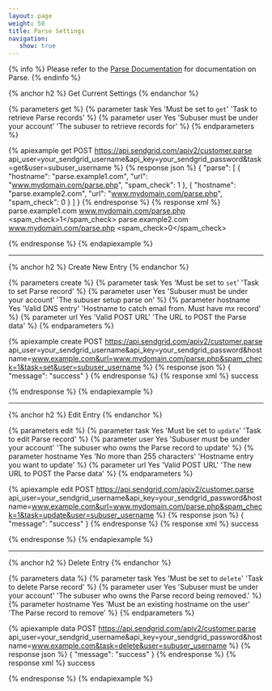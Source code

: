 ```yaml
---
layout: page
weight: 50
title: Parse Settings
navigation:
   show: true
---
```


{% info %}
Please refer to the [Parse Documentation]({{root_url}}/API_Reference/Webhooks/parse.html) for documentation on Parse.
{% endinfo %}

{% anchor h2 %}
Get Current Settings 
{% endanchor %}


{% parameters get %}
 {% parameter task Yes 'Must be set to <code>get</code>' 'Task to retrieve Parse records' %}
 {% parameter user Yes 'Subuser must be under your account' 'The subuser to retrieve records for' %}
{% endparameters %}

{% apiexample get POST https://api.sendgrid.com/apiv2/customer.parse api_user=your_sendgrid_username&api_key=your_sendgrid_password&task=get&user=subuser_username %}
  {% response json %}
{
  "parse": [
    {
      "hostname": "parse.example1.com",
      "url": "www.mydomain.com/parse.php",
      "spam_check": 1
    },
    {
      "hostname": "parse.example2.com",
      "url": "www.mydomain.com/parse.php",
      "spam_check": 0
    }
  ]
}
  {% endresponse %}
  {% response xml %}
<parse>
   <entry>
      <hostname>parse.example1.com</hostname>
      <url>www.mydomain.com/parse.php</url>
      <spam_check>1</spam_check>
   </entry>
   <entry>
      <hostname>parse.example2.com</hostname>
      <url>www.mydomain.com/parse.php</url>
      <spam_check>0</spam_check>
   </entry>
</parse>

  {% endresponse %}
{% endapiexample %}

* * * * *

{% anchor h2 %}
Create New Entry 
{% endanchor %}


{% parameters create %}
 {% parameter task Yes 'Must be set to <code>set</code>' 'Task to set Parse record' %}
 {% parameter user Yes 'Subuser must be  under your account' 'The subuser setup parse on' %}
 {% parameter hostname Yes 'Valid DNS entry' 'Hostname to catch email from. Must have mx record' %}
 {% parameter url Yes 'Valid POST URL' 'The URL to POST the Parse data' %} 
{% endparameters %}


{% apiexample create POST https://api.sendgrid.com/apiv2/customer.parse api_user=your_sendgrid_username&api_key=your_sendgrid_password&hostname=www.example.com&url=www.mydomain.com/parse.php&spam_check=1&task=set&user=subuser_username %}
  {% response json %}
{
  "message": "success"
}
  {% endresponse %}
  {% response xml %}
<result>
   <message>success</message>
</result>

  {% endresponse %}
{% endapiexample %}

* * * * *

{% anchor h2 %}
Edit Entry 
{% endanchor %}


{% parameters edit %}
 {% parameter task Yes 'Must be set to <code>update</code>' 'Task to edit Parse record' %}
 {% parameter user Yes 'Subuser must be under your account' 'The subuser who owns the Parse record to update' %}
 {% parameter hostname Yes 'No more than 255 characters' 'Hostname entry you want to update' %}
 {% parameter url Yes 'Valid POST URL' 'The new URL to POST the Parse data' %}
{% endparameters %}


{% apiexample edit POST https://api.sendgrid.com/apiv2/customer.parse api_user=your_sendgrid_username&api_key=your_sendgrid_password&hostname=www.example.com&url=www.mydomain.com/parse.php&spam_check=1&task=update&user=subuser_username %}
  {% response json %}
{
  "message": "success"
}
  {% endresponse %}
  {% response xml %}
<result>
   <message>success</message>
</result>

  {% endresponse %}
{% endapiexample %}

* * * * *

{% anchor h2 %}
Delete Entry 
{% endanchor %}


{% parameters data %}
 {% parameter task Yes 'Must be set to <code>delete</code>' 'Task to delete Parse record' %}
 {% parameter user Yes 'Subuser must be under your account' 'The subuser who owns the Parse record being removed.' %}
 {% parameter hostname Yes 'Must be an existing hostname on the user' 'The Parse record to remove' %}
{% endparameters %}

{% apiexample data POST https://api.sendgrid.com/apiv2/customer.parse api_user=your_sendgrid_username&api_key=your_sendgrid_password&hostname=www.example.com&task=delete&user=subuser_username %}
  {% response json %}
{
  "message": "success"
}
  {% endresponse %}
  {% response xml %}
<result>
   <message>success</message>
</result>

  {% endresponse %}
{% endapiexample %}
